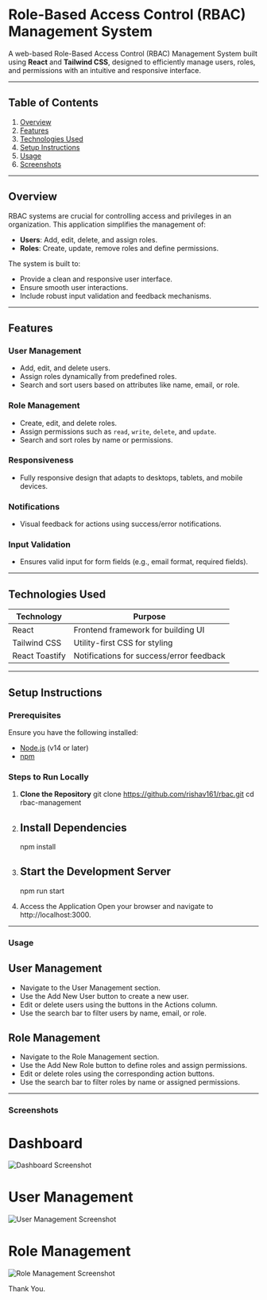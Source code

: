# Role-Based Access Control (RBAC) Management System

A web-based Role-Based Access Control (RBAC) Management System built using **React** and **Tailwind CSS**, designed to efficiently manage users, roles, and permissions with an intuitive and responsive interface.

---

## Table of Contents

1. [Overview](#overview)
2. [Features](#features)
3. [Technologies Used](#technologies-used)
4. [Setup Instructions](#setup-instructions)
5. [Usage](#usage)
6. [Screenshots](#screenshots)

---

## Overview

RBAC systems are crucial for controlling access and privileges in an organization. This application simplifies the management of:
- **Users**: Add, edit, delete, and assign roles.
- **Roles**: Create, update, remove roles and define permissions.

The system is built to:
- Provide a clean and responsive user interface.
- Ensure smooth user interactions.
- Include robust input validation and feedback mechanisms.

---

## Features

### User Management
- Add, edit, and delete users.
- Assign roles dynamically from predefined roles.
- Search and sort users based on attributes like name, email, or role.

### Role Management
- Create, edit, and delete roles.
- Assign permissions such as `read`, `write`, `delete`, and `update`.
- Search and sort roles by name or permissions.

### Responsiveness
- Fully responsive design that adapts to desktops, tablets, and mobile devices.

### Notifications
- Visual feedback for actions using success/error notifications.

### Input Validation
- Ensures valid input for form fields (e.g., email format, required fields).

---

## Technologies Used

| **Technology**    | **Purpose**                                |
|--------------------|--------------------------------------------|
| React             | Frontend framework for building UI         |
| Tailwind CSS      | Utility-first CSS for styling              |
| React Toastify    | Notifications for success/error feedback   |

---

## Setup Instructions

### Prerequisites
Ensure you have the following installed:
- [Node.js](https://nodejs.org/) (v14 or later)
- [npm](https://www.npmjs.com/) 

### Steps to Run Locally

1. **Clone the Repository**
   git clone https://github.com/rishav161/rbac.git
   cd rbac-management

2. ## Install Dependencies
    npm install

3. ## Start the Development Server
    npm run start


4. Access the Application Open your browser and navigate to http://localhost:3000.

---

### Usage

## User Management
- Navigate to the User Management section.
- Use the Add New User button to create a new user.
- Edit or delete users using the buttons in the Actions column.
- Use the search bar to filter users by name, email, or role.
## Role Management
- Navigate to the Role Management section.
- Use the Add New Role button to define roles and assign permissions.
- Edit or delete roles using the corresponding action buttons.
- Use the search bar to filter roles by name or assigned permissions.

---

### Screenshots
# Dashboard
![Dashboard Screenshot](../rbac-management/src/screenshot/ss.png)

# User Management
![User Management Screenshot](../rbac-management/src/screenshot/ss.png)

# Role Management
![Role Management Screenshot](../rbac-management/src/screenshot/ss.png)

Thank You.